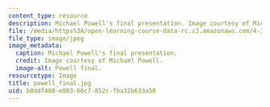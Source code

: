 ```yaml
---
content_type: resource
description: Michael Powell's final presentation. Image courtesy of Michael Powell.
file: /media/https%3A/open-learning-course-data-rc.s3.amazonaws.com/4-370-interrogative-design-workshop-fall-2005/b0ddf480e08366c7852cfba32b633a50_powell_final.jpg
file_type: image/jpeg
image_metadata:
  caption: Michael Powell's final presentation.
  credit: Image courtesy of Michael Powell.
  image-alt: Powell final.
resourcetype: Image
title: powell_final.jpg
uid: b0ddf480-e083-66c7-852c-fba32b633a50
---
```

